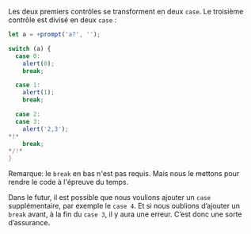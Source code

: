 Les deux premiers contrôles se transforment en deux `case`.
Le troisième contrôle est divisé en deux `case` :

```js run
let a = +prompt('a?', '');

switch (a) {
  case 0:
    alert(0);
    break;

  case 1:
    alert(1);
    break;

  case 2:
  case 3:
    alert('2,3');
*!*
    break;
*/!*
}
```

Remarque: le `break` en bas n'est pas requis.
Mais nous le mettons pour rendre le code à l'épreuve du temps.

Dans le futur, il est possible que nous voulions ajouter un `case` supplémentaire, par exemple le `case 4`.
Et si nous oublions d’ajouter un `break` avant, à la fin du `case 3`, il y aura une erreur.
C’est donc une sorte d’assurance.
